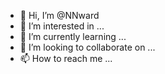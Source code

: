 - 👋 Hi, I’m @NNward
- 👀 I’m interested in ...
- 🌱 I’m currently learning ...
- 💞️ I’m looking to collaborate on ...
- 📫 How to reach me ...

<!---
NNward/NNward is a ✨ special ✨ repository because its `README.md` (this file) appears on your GitHub profile.
You can click the Preview link to take a look at your changes.
--->

